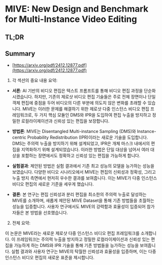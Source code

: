 # MIVE: New Design and Benchmark for Multi-Instance Video Editing
## TL;DR
## Summary
- [https://arxiv.org/pdf/2412.12877.pdf](https://arxiv.org/pdf/2412.12877.pdf)

1. 각 섹션의 중요 내용 요약:

- **서론**: AI 기반의 비디오 편집은 텍스트 프롬프트를 통해 비디오 편집 과정을 단순화시켰습니다. 하지만, 기존의 제로샷 비디오 편집 기술들은 주로 전체 장면이나 단일 객체 편집에 중점을 두어 비디오의 다른 부분에 의도치 않은 변화를 초래할 수 있습니다. MIVE는 이러한 문제를 해결하기 위한 제로샷 다중 인스턴스 비디오 편집 프레임워크로, 두 가지 핵심 모듈인 DMS와 IPR을 도입하여 편집 누출을 방지하고 정밀한 로컬라이제이션과 신뢰성 있는 편집을 보장합니다.

- **방법론**: MIVE는 Disentangled Multi-instance Sampling (DMS)와 Instance-centric Probability Redistribution (IPR)이라는 새로운 기술을 도입합니다. DMS는 주의력 누출을 방지하기 위해 설계되었고, IPR은 개체 마스크 내에서의 편집을 지역화하기 위해 설계되었습니다. 이러한 방법은 단일 대상을 넘어서 여러 대상을 포함하는 장면에서도 정확하고 신뢰성 있는 편집을 가능하게 합니다.

- **실험결과**: 제안된 방법은 실험 결과에서 기존 최고 성능의 모델을 능가하는 성능을 보였습니다. 다양한 비디오 시나리오에서 MIVE는 편집의 신뢰성과 정확성, 그리고 누출 방지 측면에서 현저히 우수한 결과를 보여줍니다. 이는 MIVE가 다중 인스턴스 비디오 편집의 새로운 기준을 세우게 했습니다.

- **결론**: 본 연구는 편집 신뢰성과 분리 편집을 최소한의 주의력 누출로 달성하는 MIVE를 소개하며, 새롭게 제안된 MIVE Dataset을 통해 기존 방법들을 초월하는 성능을 입증합니다. 사용자 연구에서도 MIVE의 강력함과 효율성이 입증되어 참가자들은 본 방법을 선호했습니다.

2. 전체 요약:

이 논문은 MIVE라는 새로운 제로샷 다중 인스턴스 비디오 편집 프레임워크를 소개합니다. 이 프레임워크는 주의력 누출을 방지하고 정밀한 로컬라이제이션과 신뢰성 있는 편집을 가능하게 하는 DMS와 IPR 기술을 통해 기존 방법들을 능가하는 성능을 보여줍니다. 실험 결과와 사용자 연구는 MIVE의 탁월한 신뢰성과 효율성을 입증하며, 이는 다중 인스턴스 비디오 편집의 새로운 표준을 제시합니다.